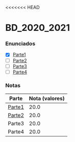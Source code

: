 <<<<<<< HEAD
# BD_2020_2021

### Enunciados

- [x] [Parte1](Entrega2/BD%202021%20Enunciado%20Projeto%20-%20Parte%201.pdf)
- [ ] [Parte2](Entrega2/BD%202021%20Enunciado%20Projeto%20-%20Parte%202.pdf)
- [ ] [Parte3](Entrega3/BD%202021%20Enunciado%20Projeto%20-%20Parte%203.pdf)
- [ ] [Parte4](Entrega4/BD%202021%20Enunciado%20Projeto%20-%20Parte%204.pdf)

### Notas

| Parte                                      | Nota (valores) |
| ------------------------------------------ | -------------- |
| [Parte1](Entrega1/Relatório_G50_BD_P1.pdf) | 20.0           |
| [Parte2](Entrega2/entrega-02-50.md)        | 20.0           |
| Parte3                                     | 20.0           |
| Parte4                                     | 20.0           |
